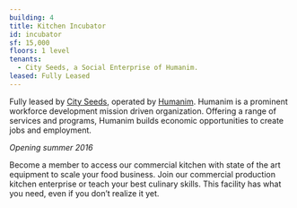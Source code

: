```yaml
---
building: 4
title: Kitchen Incubator
id: incubator
sf: 15,000
floors: 1 level
tenants:
  - City Seeds, a Social Enterprise of Humanim.
leased: Fully Leased
---
```


Fully leased by <a href="http://www.cityseeds.org" target="_blank">City Seeds</a>, operated by <a href="http://www.humanim.com/" target="_blank">Humanim</a>. Humanim is a prominent workforce development mission driven organization. Offering a range of services and programs, Humanim builds economic opportunities to create jobs and employment.

_Opening summer 2016_

Become a member to access our commercial kitchen with state of the art equipment to scale your food business. Join our commercial production kitchen enterprise or teach your best culinary skills. This facility has what you need, even if you don’t realize it yet.
